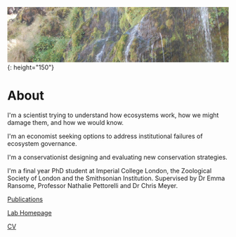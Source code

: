![headImage](/assets/headImage.jpeg){: height="150"}

# About
I'm a scientist trying to understand how ecosystems work, how we might damage them, and how we would know.

I'm an economist seeking options to address institutional failures of ecosystem governance. 

I'm a conservationist designing and evaluating new conservation strategies.

I'm a final year PhD student at Imperial College London, the Zoological Society of London and the Smithsonian Institution. Supervised by Dr Emma Ransome, Professor Nathalie Pettorelli and Dr Chris Meyer.

[Publications](https://scholar.google.com/citations?hl=en&user=Z4Tl1S4AAAAJ)

[Lab Homepage](https://ransomelab.science/?page_id=12)

[CV](https://www.linkedin.com/in/jakewilliamsoxford)
